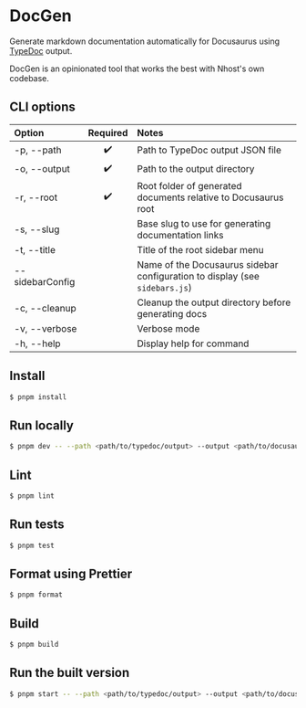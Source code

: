 # DocGen

Generate markdown documentation automatically for Docusaurus using [TypeDoc](https://typedoc.org/) output.

DocGen is an opinionated tool that works the best with Nhost's own codebase.

## CLI options

| Option          | Required | Notes                                                                       |
| :-------------- | :------: | :-------------------------------------------------------------------------- |
| -p, --path      |    ✔️    | Path to TypeDoc output JSON file                                            |
| -o, --output    |    ✔️    | Path to the output directory                                                |
| -r, --root      |    ✔️    | Root folder of generated documents relative to Docusaurus root              |
| -s, --slug      |          | Base slug to use for generating documentation links                         |
| -t, --title     |          | Title of the root sidebar menu                                              |
| --sidebarConfig |          | Name of the Docusaurus sidebar configuration to display (see `sidebars.js`) |
| -c, --cleanup   |          | Cleanup the output directory before generating docs                         |
| -v, --verbose   |          | Verbose mode                                                                |
| -h, --help      |          | Display help for command                                                    |

## Install

```bash
$ pnpm install
```

## Run locally

```bash
$ pnpm dev -- --path <path/to/typedoc/output> --output <path/to/docusaurus/docs> --root <path/to/generated/docs/relative/to/docusaurus/root>
```

## Lint

```bash
$ pnpm lint
```

## Run tests

```bash
$ pnpm test
```

## Format using Prettier

```bash
$ pnpm format
```

## Build

```bash
$ pnpm build
```

## Run the built version

```bash
$ pnpm start -- --path <path/to/typedoc/output> --output <path/to/docusaurus/docs> --root <path/to/generated/docs/relative/to/docusaurus/root>
```
